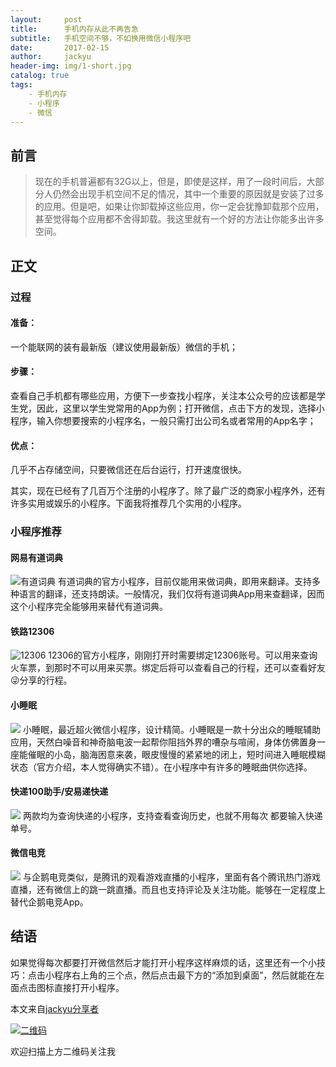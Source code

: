 ```yaml
---
layout:     post
title:      手机内存从此不再告急
subtitle:   手机空间不够，不如换用微信小程序吧
date:       2017-02-15
author:     jackyu
header-img: img/1-short.jpg
catalog: true
tags:
    - 手机内存
    - 小程序
    - 微信
---
```


## 前言

>现在的手机普遍都有32G以上，但是，即使是这样，用了一段时间后，大部分人仍然会出现手机空间不足的情况，其中一个重要的原因就是安装了过多的应用。但是吧，如果让你卸载掉这些应用，你一定会犹豫卸载那个应用，甚至觉得每个应用都不舍得卸载。我这里就有一个好的方法让你能多出许多空间。

## 正文

### 过程
#### 准备：
一个能联网的装有最新版（建议使用最新版）微信的手机；

#### 步骤：
查看自己手机都有哪些应用，方便下一步查找小程序，关注本公众号的应该都是学生党，因此，这里以学生党常用的App为例；打开微信，点击下方的发现，选择小程序，输入你想要搜索的小程序名，一般只需打出公司名或者常用的App名字；

#### 优点：
几乎不占存储空间，只要微信还在后台运行，打开速度很快。

其实，现在已经有了几百万个注册的小程序了。除了最广泛的商家小程序外，还有许多实用或娱乐的小程序。下面我将推荐几个实用的小程序。

### 小程序推荐

#### 网易有道词典
![有道词典](https://raw.githubusercontent.com/jackyu0915/jackyu0915.github.io/master/img/1-wycd.png)
有道词典的官方小程序，目前仅能用来做词典，即用来翻译。支持多种语言的翻译，还支持朗读。一般情况，我们仅将有道词典App用来查翻译，因而这个小程序完全能够用来替代有道词典。

#### 铁路12306
![12306](https://raw.githubusercontent.com/jackyu0915/jackyu0915.github.io/blob/master/img/1-12306.png)
12306的官方小程序，刚刚打开时需要绑定12306账号。可以用来查询火车票，到那时不可以用来买票。绑定后将可以查看自己的行程，还可以查看好友😜分享的行程。

#### 小睡眠
![](https://raw.githubusercontent.com/jackyu0915/jackyu0915.github.io/blob/master/img/1-xsm.jpg)
小睡眠，最近超火微信小程序，设计精简。小睡眠是一款十分出众的睡眠辅助应用，天然白噪音和神奇脑电波一起帮你阻挡外界的嘈杂与喧闹，身体仿佛置身一座能催眠的小岛，脑海困意来袭，眼皮慢慢的紧紧地的闭上，短时间进入睡眠模糊状态（官方介绍，本人觉得确实不错）。在小程序中有许多的睡眠曲供你选择。

#### 快递100助手/安易递快递
![](https://raw.githubusercontent.com/jackyu0915/jackyu0915.github.io/blob/master/img/1-kd.png)
两款均为查询快递的小程序，支持查看查询历史，也就不用每次 都要输入快递单号。

#### 微信电竞
![](https://raw.githubusercontent.com/jackyu0915/jackyu0915.github.io/blob/master/img/1-xyx.png)
与企鹅电竞类似，是腾讯的观看游戏直播的小程序，里面有各个腾讯热门游戏直播，还有微信上的跳一跳直播。而且也支持评论及关注功能。能够在一定程度上替代企鹅电竞App。

## 结语
如果觉得每次都要打开微信然后才能打开小程序这样麻烦的话，这里还有一个小技巧：点击小程序右上角的三个点，然后点击最下方的“添加到桌面”，然后就能在左面点击图标直接打开小程序。

本文来自[jackyu分享者](https://mp.weixin.qq.com/s?src=11&timestamp=1520664618&ver=745&signature=aLK295AsPrnZXquIDKILFIxBnjxx1Z1YwBZPwYb6nSKooJbU97YukT3Y9TEeIvvTzchBlG5vOFT8f34hk1iYt3uVF5ooWwTuPfFS0kI5j3AAEz0t4juMxo-E8m4j*MoR&new=1)

[![二维码](https://raw.githubusercontent.com/jackyu0915/jackyu0915.github.io/blob/master/img/gzhewm.jpg)](https://mp.weixin.qq.com/profile?src=3&timestamp=1520664618&ver=1&signature=oLuLAKyUga0Y6JjUXpM0eG98YS6w-D4ETQgRWeINhURxE-YAS95SxgffgVRRjSmuJ4vy0caBkuF2Bkwzs9J1mg==)

欢迎扫描上方二维码关注我
